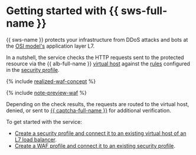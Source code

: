 # Getting started with {{ sws-full-name }}

{{ sws-name }} protects your infrastructure from DDoS attacks and bots at the [OSI model's](https://en.wikipedia.org/wiki/OSI_model) application layer L7.

In a nutshell, the service checks the HTTP requests sent to the protected resource via the {{ alb-full-name }} [virtual host](../../application-load-balancer/concepts/http-router.md#virtual-host) against the [rules](../concepts/rules.md) configured in the [security profile](../concepts/profiles.md).

{% include [realized-waf-concept](../../_includes/smartwebsecurity/realized-waf-concept.md) %}

{% include [note-preview-waf](../../_includes/smartwebsecurity/note-preview-waf.md) %}

Depending on the check results, the requests are routed to the virtual host, denied, or sent to [{{ captcha-full-name }}](../../smartcaptcha/) for additional verification.

To get started with the service:
* [Create a security profile and connect it to an existing virtual host of an L7 load balancer](../quickstart.md).
* [Create a WAF profile and connect it to an existing security profile](quickstart-waf.md).
